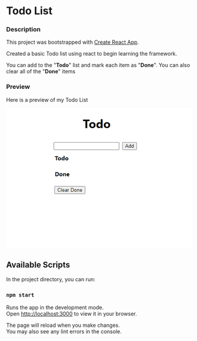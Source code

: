 # Todo List 

### Description
This project was bootstrapped with [Create React App](https://github.com/facebook/create-react-app).

Created a basic Todo list using react to begin learning the framework.

You can add to the "**Todo**" list and mark each item as "**Done**". You can also clear all of the "**Done**" items

### Preview
Here is a preview of my Todo List

![](TodoListPresentation.gif)

## Available Scripts
In the project directory, you can run:

### `npm start`

Runs the app in the development mode.\
Open [http://localhost:3000](http://localhost:3000) to view it in your browser.

The page will reload when you make changes.\
You may also see any lint errors in the console.